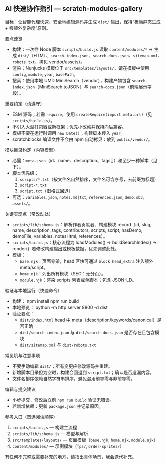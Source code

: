 ## AI 快速协作指引 — scratch-modules-gallery

目标：让智能代理快速、安全地编辑源码并生成 `dist/` 输出，保持“极简静态生成 + 零额外复杂度”原则。

要点速览
- 构建：一次性 Node 脚本 `scripts/build.js` 读取 `content/modules/*` -> 生成 `dist/`（HTML、`search-index.json`、`search-docs.json`、`sitemap.xml`、`robots.txt`、拷贝 vendor/assets）。
- 渲染：Nunjucks 模板位于 `src/templates/layouts/`，请在模板中使用 `config`, `module`, `year`, `basePath`。
- 搜索：使用本地 UMD MiniSearch（vendor），构建产物包含 `search-index.json`（MiniSearch.toJSON）与 `search-docs.json`（前端展示字段）。

重要约定（请遵守）
- ESM 源码；若需 `require`，使用 `createRequire(import.meta.url)`（见 `scripts/build.js`）。
- 不引入大型打包器或新框架；优先小改动并保持向后兼容。
- 模板不要在运行时调用 `new Date()`；构建脚本传入 `year`。
- scratchblocks 编译文件不会由 npm 自动拷贝：放到 `public/vendor/`。

模块目录约定（内容模型）
- 必需：`meta.json`（id、name、description、tags[]）和至少一种脚本（见下）。
- 脚本优先级：
	1. `scripts/*.txt`（按文件名自然排序，文件名可含序号，去前缀为标题）
	2. `script-*.txt`
	3. `script.txt`（旧格式回退）
- 可选：`variables.json`, `notes.md|txt`, `references.json`, `demo.sb3`, `assets/`。

关键实现点（常改动处）
- `scripts/lib/schema.js`：解析作者贡献者、构建模块 record（id, slug, name, description, tags, contributors, scripts, script, hasDemo, demoFile, variables, notesHtml, references）。
- `scripts/build.js`：核心流程为 loadModules() -> buildSearchIndex() -> render(). 若修改构建输出或模板数据，优先调整此处。
- 模板：
	- `base.njk`：页面骨架，head 区块可通过 `block head_extra` 注入额外 meta/script。
	- `home.njk`：列出所有模块（SEO：无分页）。
	- `module.njk`：渲染 scripts 列表或单脚本；包含 JSON-LD。

验证与本地运行（快速命令）
- 构建：
	npm install
	npm run build
- 本地预览：
	python -m http.server 8800 -d dist
- 验证要点：
	- `dist/index.html` head 中 meta（description/keywords/canonical）是否正确
	- `dist/search-index.json` 与 `dist/search-docs.json` 是否存在且包含模块
	- `dist/sitemap.xml` 与 `dist/robots.txt`

常见坑与注意事项
- 不要手动编辑 `dist/`；所有变更应修改源码并重建。
- 新增脚本目录但为空时，构建会回退到 `script.txt`；确认是否遗漏内容。
- 文件名排序依赖自然字符串排序，避免混用前导零与非前导零。

编辑与提交建议
- 小步提交，修改后立刻 `npm run build` 验证无错误。
- 若新增依赖：更新 `package.json` 并记录原因。

参考入口（首选阅读顺序）
1. `scripts/build.js`  — 构建主流程
2. `scripts/lib/schema.js` — 模型与解析
3. `src/templates/layouts/` — 页面模板（`base.njk`, `home.njk`, `module.njk`）
4. `content/modules/` — 示例模块（`fps/`, `order-sprites/`）

有任何不完整或需要补充的地方，请指出具体场景，我会迭代补充。

